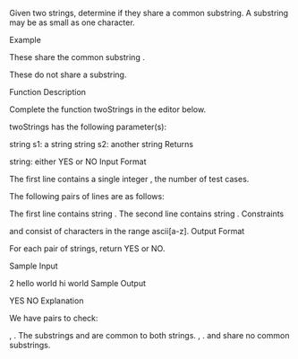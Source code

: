 Given two strings, determine if they share a common substring. A substring may be as small as one character.

Example


These share the common substring .



These do not share a substring.

Function Description

Complete the function twoStrings in the editor below.

twoStrings has the following parameter(s):

string s1: a string
string s2: another string
Returns

string: either YES or NO
Input Format

The first line contains a single integer , the number of test cases.

The following  pairs of lines are as follows:

The first line contains string .
The second line contains string .
Constraints

 and  consist of characters in the range ascii[a-z].
Output Format

For each pair of strings, return YES or NO.

Sample Input

2
hello
world
hi
world
Sample Output

YES
NO
Explanation

We have  pairs to check:

, . The substrings  and  are common to both strings.
, .  and  share no common substrings.